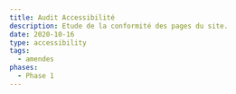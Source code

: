 ```yaml
---
title: Audit Accessibilité
description: Etude de la conformité des pages du site.
date: 2020-10-16
type: accessibility
tags:
  - amendes
phases:
  - Phase 1
---
```

